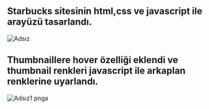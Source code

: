 ## Starbucks sitesinin html,css ve javascript ile arayüzü tasarlandı.
![Adsız](https://user-images.githubusercontent.com/105590143/168471866-111c6a70-cc06-4ee8-bb39-bb3b68531a88.png)
## Thumbnaillere hover özelliği eklendi ve thumbnail renkleri javascript ile arkaplan renklerine uyarlandı.
![Adsız1 pnga](https://user-images.githubusercontent.com/105590143/168471874-2723d00d-2c73-43e5-9071-fd981dccaf5c.png)

